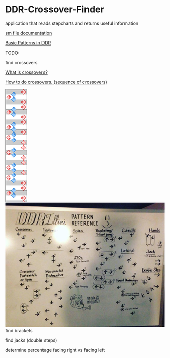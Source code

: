# DDR-Crossover-Finder

application that reads stepcharts and returns useful information

[sm file documentation](https://github.com/stepmania/stepmania/wiki/sm)

[Basic Patterns in DDR](http://ddrcommunity.com/basic-patterns-that-you-need-to-know/)


TODO:

find crossovers

[What is crossovers?](http://dancedancerevolutionddr.wikia.com/wiki/Crossover)

[How to do crossovers. (sequence of crossovers)](https://www.wikihow.com/Do-a-Crossover-in-Dance-Dance-Revolution-or-In-the-Groove)

![example of crossover](/docs/Crossover_Example.png)
![example of crossover](/docs/ddrStepsReference.jpg)
find brackets

find jacks (double steps)


determine percentage facing right vs facing left
